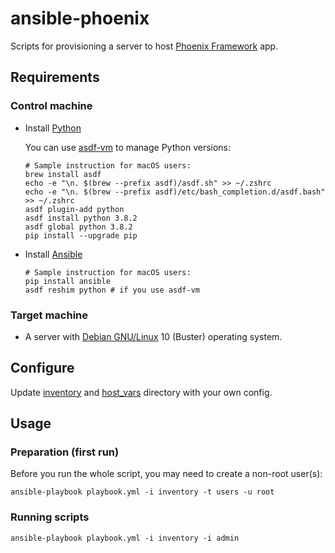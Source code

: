 # ansible-phoenix

Scripts for provisioning a server to host [Phoenix Framework](https://www.phoenixframework.org/) app.

## Requirements

### Control machine

* Install [Python](https://www.python.org/)

  You can use [asdf-vm](https://asdf-vm.com/#/core-manage-asdf-vm) to manage Python versions:

  ```shell
  # Sample instruction for macOS users:
  brew install asdf
  echo -e "\n. $(brew --prefix asdf)/asdf.sh" >> ~/.zshrc
  echo -e "\n. $(brew --prefix asdf)/etc/bash_completion.d/asdf.bash" >> ~/.zshrc
  asdf plugin-add python
  asdf install python 3.8.2
  asdf global python 3.8.2
  pip install --upgrade pip
  ```

* Install [Ansible](https://docs.ansible.com/ansible/latest/installation_guide/intro_installation.html)

  ```shell
  # Sample instruction for macOS users:
  pip install ansible
  asdf reshim python # if you use asdf-vm
  ```

### Target machine

  * A server with [Debian GNU/Linux](https://www.debian.org/) 10 (Buster) operating system.

## Configure

Update [inventory](/inventory) and [host_vars](/host_vars/) directory with your own config.

## Usage

### Preparation (first run)

Before you run the whole script, you may need to create a non-root user(s):

```shell
ansible-playbook playbook.yml -i inventory -t users -u root
```

### Running scripts

```shell
ansible-playbook playbook.yml -i inventory -i admin
```
